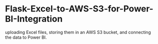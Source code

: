 # Flask-Excel-to-AWS-S3-for-Power-BI-Integration
 uploading Excel files, storing them in an AWS S3 bucket, and connecting the data to Power BI.
